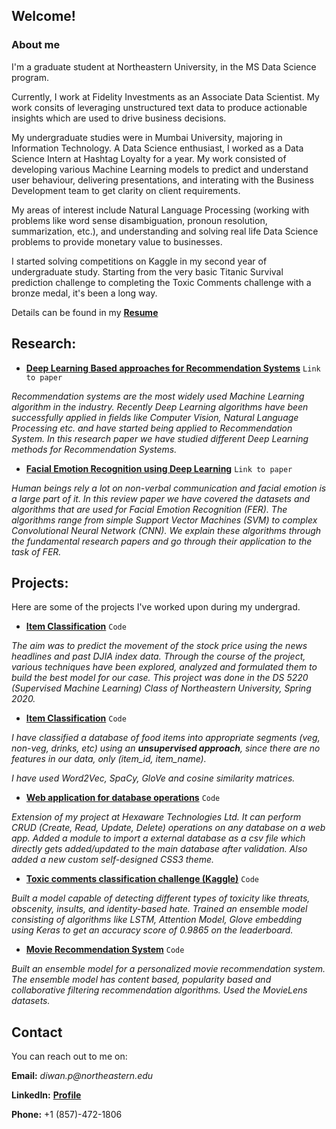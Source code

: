 ## Welcome!

### About me

I'm a graduate student at Northeastern University, in the MS Data Science program.

Currently, I work at Fidelity Investments as an Associate Data Scientist. My work consits of leveraging unstructured text data to produce actionable insights which are used to drive business decisions.

My undergraduate studies were in Mumbai University, majoring in Information Technology. A Data Science enthusiast, I worked as a Data Science Intern at Hashtag Loyalty for a year. My work consisted of developing various Machine Learning models to predict and understand user behaviour, delivering presentations, and interating with the Business Development team to get clarity on client requirements.

My areas of interest include Natural Language Processing (working with problems like word sense disambiguation, pronoun resolution, summarization, etc.), and understanding and solving real life Data Science problems to provide monetary value to businesses.

I started solving competitions on Kaggle in my second year of undergraduate study. Starting from the very basic Titanic Survival prediction challenge to completing the Toxic Comments challenge with a bronze medal, it's been a long way.

Details can be found in my **[Resume](https://pranshudiwan.github.io/resume.html)**

## Research:

- **[Deep Learning Based approaches for Recommendation Systems](https://pranshudiwan.github.io/resume/rec.html)** `Link to paper`

 _Recommendation systems are the most widely used Machine Learning algorithm in the industry. Recently Deep Learning algorithms have been successfully applied in fields like Computer Vision, Natural Language Processing etc. and have started being applied to Recommendation System. In this research paper we have studied different Deep Learning methods for Recommendation Systems._

 - **[Facial Emotion Recognition using Deep Learning](https://pranshudiwan.github.io/resume/fer.html)** `Link to paper`

 _Human beings rely a lot on non-verbal communication and facial emotion is a large part of it. In this review paper we have covered the datasets and algorithms that are used for Facial Emotion Recognition (FER). The algorithms range from simple Support Vector Machines (SVM) to complex Convolutional Neural Network (CNN). We explain these algorithms through the fundamental research papers and go through their application to the task of FER._


## Projects:

Here are some of the projects I've worked upon during my undergrad. 

- **[Item Classification](https://github.com/pranshudiwan/Classify-food-items-Unsupervised-learning-)** `Code`

 _The aim was to predict the movement of the stock price using the news headlines and past DJIA index data. Through the course of the project, various techniques have been explored, analyzed and formulated them to build the best model for our case. This project was done in the DS 5220 (Supervised Machine Learning) Class of Northeastern University, Spring 2020._

- **[Item Classification](https://github.com/pranshudiwan/Classify-food-items-Unsupervised-learning-)** `Code`

 _I have classified a database of food items into appropriate segments (veg, non-veg, drinks, etc) using an **unsupervised approach**, since there are no features in our data, only (item_id, item_name)._

_I have used Word2Vec, SpaCy, GloVe and cosine similarity matrices._ 
 
 - **[Web application for database operations](https://github.com/pranshudiwan/Search-and-CRUD-Database-Operations-on-a-web-app)** `Code`
 
 _Extension of my project at Hexaware Technologies Ltd. It can perform CRUD (Create, Read, Update, Delete) operations on any database on a web app. Added a module to import a external database as a csv file which directly gets added/updated to the main database after validation. Also added a new custom self-designed CSS3 theme._
 
 - **[Toxic comments classification challenge (Kaggle)](https://github.com/pranshudiwan/Toxic-comments-challenge)** `Code`
 
 _Built a model capable of detecting different types of toxicity like threats, obscenity, insults, and identity-based hate. Trained an ensemble model consisting of algorithms like LSTM, Attention Model, Glove embedding using Keras to get an accuracy score of 0.9865 on
the leaderboard._ 
 
 - **[Movie Recommendation System](https://github.com/pranshudiwan/Personalised-movie-recommendation-system)** `Code`
 
 _Built an ensemble model for a personalized movie recommendation system. The ensemble model has content based, popularity based and
collaborative filtering recommendation algorithms. Used the MovieLens datasets._ 

## Contact

You can reach out to me on:

**Email:** _diwan.p@northeastern.edu_

**LinkedIn:** **[Profile](https://linkedin.com/in/pranshudiwan)**

**Phone:** +1 (857)-472-1806


